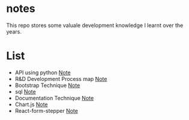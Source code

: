 # notes
This repo stores some valuale development knowledge I learnt over the years. 

# List
- API using python [Note](./API.md)
- R&D Development Process map [Note](./API.md)
- Bootstrap Technique [Note](./API.md)
- sql [Note](./API.md)
- Documentation Technique [Note](./API.md)
- Chart.js [Note](./API.md)
- React-form-stepper [Note](./API.md)
